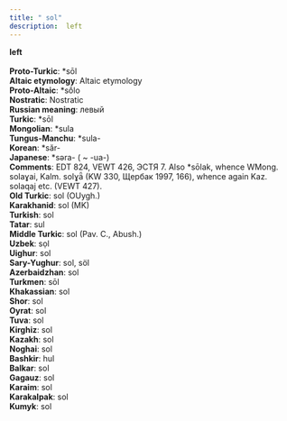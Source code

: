 ```yaml
---
title: " sol"
description:  left
---
```

<p data-pagefind-weight="0.5">
<strong> left</strong><br><br>
<strong>Proto-Turkic</strong>:  *sōl<br>
<strong>Altaic etymology</strong>:  Altaic etymology<br>
<strong> Proto-Altaic</strong>:  *sṓlo<br>
<strong>Nostratic</strong>:  Nostratic<br>
<strong>Russian meaning</strong>:  левый<br>
<strong>Turkic</strong>:  *sōl<br>
<strong>Mongolian</strong>:  *sula<br>
<strong>Tungus-Manchu</strong>:  *sula-<br>
<strong>Korean</strong>:  *săr-<br>
<strong>Japanese</strong>:  *sǝra- ( ~ -ua-)<br>
<strong>Comments</strong>:  EDT 824, VEWT 426, ЭСТЯ 7. Also *sōlak, whence WMong. solaɣai, Kalm. solɣǟ (KW 330, Щербак 1997, 166), whence again Kaz. solaqaj etc. (VEWT 427).<br>
<strong>Old Turkic</strong>:  sol (OUygh.)<br>
<strong>Karakhanid</strong>:  sol (MK)<br>
<strong>Turkish</strong>:  sol<br>
<strong>Tatar</strong>:  sul<br>
<strong>Middle Turkic</strong>:  sol (Pav. C., Abush.)<br>
<strong>Uzbek</strong>:  sọl<br>
<strong>Uighur</strong>:  sol<br>
<strong>Sary-Yughur</strong>:  sol, söl<br>
<strong>Azerbaidzhan</strong>:  sol<br>
<strong>Turkmen</strong>:  sōl<br>
<strong>Khakassian</strong>:  sol<br>
<strong>Shor</strong>:  sol<br>
<strong>Oyrat</strong>:  sol<br>
<strong>Tuva</strong>:  sol<br>
<strong>Kirghiz</strong>:  sol<br>
<strong>Kazakh</strong>:  sol<br>
<strong>Noghai</strong>:  sol<br>
<strong>Bashkir</strong>:  hul<br>
<strong>Balkar</strong>:  sol<br>
<strong>Gagauz</strong>:  sol<br>
<strong>Karaim</strong>:  sol<br>
<strong>Karakalpak</strong>:  sol<br>
<strong>Kumyk</strong>:  sol<br>

</p>
